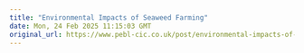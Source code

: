 ```yaml
---
title: "Environmental Impacts of Seaweed Farming"
date: Mon, 24 Feb 2025 11:15:03 GMT
original_url: https://www.pebl-cic.co.uk/post/environmental-impacts-of-seaweed-farming
---
```




